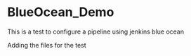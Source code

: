 # BlueOcean_Demo

This is a test to configure a pipeline using jenkins blue ocean

Adding the files for the test
